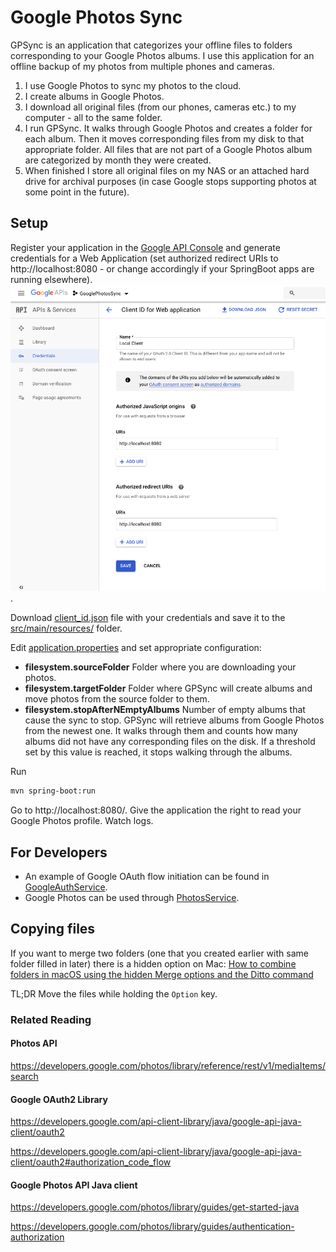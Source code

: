 # Google Photos Sync
GPSync is an application that categorizes your offline files to folders corresponding to your Google Photos albums. I use this application for an offline backup of my photos from multiple phones and cameras.
1. I use Google Photos to sync my photos to the cloud.
2. I create albums in Google Photos.
3. I download all original files (from our phones, cameras etc.) to my computer - all to the same folder.
4. I run GPSync. It walks through Google Photos and creates a folder for each album. Then it moves corresponding files from my disk to that appropriate folder. All files that are not part of a Google Photos album are categorized by month they were created.
5. When finished I store all original files on my NAS or an attached hard drive for archival purposes (in case Google stops supporting photos at some point in the future). 

## Setup
Register your application in the [Google API Console](https://console.developers.google.com/apis/dashboard?project=glossy-box-259221&pli=1) and generate credentials for a Web Application (set authorized redirect URIs to http://localhost:8080 - or change accordingly if your SpringBoot apps are running elsewhere).
![Google API Console Credentials](documentation/img/GoogleAPIConsole.png).

Download [client_id.json](src/main/resources/client_id_sample.json) file with your credentials and save it to the [src/main/resources/](src/main/resources/) folder.

Edit [application.properties](src/main/resources/application.properties) and set appropriate configuration:
* **filesystem.sourceFolder** Folder where you are downloading your photos.
* **filesystem.targetFolder** Folder where GPSync will create albums and move photos from the source folder to them. 
* **filesystem.stopAfterNEmptyAlbums** Number of empty albums that cause the sync to stop. GPSync will retrieve albums from Google Photos from the newest one. It walks through them and counts how many albums did not have any corresponding files on the disk. If a threshold set by this value is reached, it stops walking through the albums.

Run
```bash
mvn spring-boot:run
```

Go to http://localhost:8080/. Give the application the right to read your Google Photos profile. Watch logs.

## For Developers

* An example of Google OAuth flow initiation can be found in [GoogleAuthService](src/main/java/com/ivolasek/gpsync/google/GoogleAuthService.java).
* Google Photos can be used through [PhotosService](src/main/java/com/ivolasek/gpsync/google/PhotosService.java).

## Copying files
If you want to merge two folders (one that you created earlier with same folder filled in later) there is a hidden option on Mac:
[How to combine folders in macOS using the hidden Merge options and the Ditto command](https://appleinsider.com/articles/18/03/02/how-to-combine-folders-in-macos-using-the-hidden-merge-options-and-the-ditto-command)

TL;DR Move the files while holding the ```Option``` key.

### Related Reading

#### Photos API 
https://developers.google.com/photos/library/reference/rest/v1/mediaItems/search

#### Google OAuth2 Library
https://developers.google.com/api-client-library/java/google-api-java-client/oauth2

https://developers.google.com/api-client-library/java/google-api-java-client/oauth2#authorization_code_flow

#### Google Photos API Java client 
https://developers.google.com/photos/library/guides/get-started-java

https://developers.google.com/photos/library/guides/authentication-authorization

